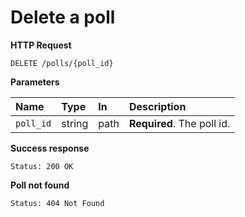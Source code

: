 # Delete a poll

**HTTP Request**

`DELETE /polls/{poll_id}`

**Parameters**

| Name   | Type   | In   | Description                          |
| :----- | :----- | :--- | :----------------------------------- |
| `poll_id` | string | path | **Required**. The poll id. |

**Success response**

```
Status: 200 OK
```

**Poll not found**

```
Status: 404 Not Found
```

